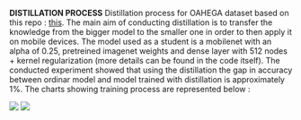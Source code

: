 **DISTILLATION PROCESS**
Distillation process for OAHEGA dataset based on this repo : <a href=https://github.com/johnkorn/distillation>this</a>.
The main aim of conducting distillation is to transfer the knowledge from the bigger model to the smaller one in order to then apply it on mobile devices. The model used as a student is a mobilenet with an alpha of 0.25, pretreined imagenet weights and dense layer with 512 nodes + kernel regularization (more details can be found in the code itself). The conducted experiment showed that using the distillation the gap in accuracy between ordinar model and model trained with distillation is approximately 1%. The charts showing training process are represented below :

<IMG src='/logs/comparision_distill_acc.png'>
  


<IMG src='/logs/comparision_distill_loss.png'>
